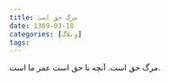 ```yaml
---
title: مرگ حق است
date: 1389-03-18
categories: [وبلاگ]
tags:
---
```


مرگ حق است. آنچه نا حق است عمر ما است.
